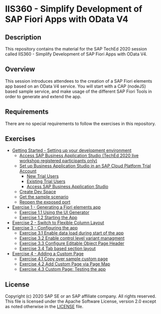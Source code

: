 # IIS360 - Simplify Development of SAP Fiori Apps with OData V4

## Description

This repository contains the material for the SAP TechEd 2020 session called IIS360 - Simplify Development of SAP Fiori Apps with OData V4.

## Overview

This session introduces attendees to the creation of a SAP Fiori elements app based on an OData V4 service. You will start with a CAP (nodeJS) based sample service, and make usage of the different SAP Fiori Tools in order to generate and extend the app.

## Requirements

There are no special requirements to follow the exercises in this repository.

## Exercises

- [Getting Started - Setting up your development environment](exercises/ex0#getting-started---setting-up-your-development-environment)
  - [Access SAP Business Application Studio (TechEd 2020 live workshop registered participants only)](exercises/ex0#access-sap-business-application-studio-teched-2020-live-workshop-registered-participants-only)
  - [Set up Business Application Studio in an SAP Cloud Platform Trial Account](exercises/ex0#set-up-business-application-studio-in-an-sap-cloud-platform-trial-account)
    - [New Trial Users](exercises/ex0#new-trial-users)
    - [Existing Trial Users](exercises/ex0#existing-trial-users)
    - [Access SAP Business Application Studio](exercises/ex0#access-sap-business-application-studio)
  - [Create Dev Space](exercises/ex0#create-dev-space)
  - [Get the sample scenario](exercises/ex0#get-the-sample-scenario)
  - [Reopen the exposed port](exercises/ex0#reopen-the-exposed-port)
- [Exercise 1 - Generating a Fiori elements app](exercises/ex1#exercise-1---generating-a-fiori-elements-app)
  - [Exercise 1.1 Using the UI Generator](exercises/ex1#exercise-11---using-the-ui-generator)
  - [Exercise 1.2 Starting the App](exercises/ex1#exercise-12-testing-the-app)
- [Exercise 2 - Switch to Flexible Column Layout](exercises/ex2#exercise-2---switch-to-flexible-column-layout)
- [Exercise 3 - Configuring the app](exercises/ex3#exercise-3---configuring-the-app)
  - [Exercise 3.1 Enable data load during start of the app](exercises/ex3#exercise-31-data-load-during-start-of-the-app)
  - [Exercise 3.2 Enable control level variant managment](exercises/ex3#exercise-32-enable-control-level-variant-managment)
  - [Exercise 3.3 Configure Editable Object Page Header](exercises/ex3#exercise-33-configure-editable-object-page-header)
  - [Exercise 3.4 Tab based section layout](exercises/ex3#exercise-34-tab-based-section-layout)
- [Exercise 4 - Adding a Custom Page](exercises/ex4#exercise-4---adding-a-custom-page)
  - [Exercise 4.1 Copy over sample custom page](exercises/ex4#exercise-41-copy-over-sample-custom-page)
  - [Exercise 4.2 Add Custom Page via Page Map](exercises/ex4#exercise-42-add-custom-page-via-page-map)
  - [Exercise 4.3 Custom Page: Testing the app](exercises/ex4#exercise-43-custom-page-testing-the-app)

## License
Copyright (c) 2020 SAP SE or an SAP affiliate company. All rights reserved. This file is licensed under the Apache Software License, version 2.0 except as noted otherwise in the [LICENSE](LICENSES/Apache-2.0.txt) file.
